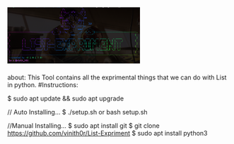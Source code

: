 <img
  src="https://github.com/vinith0r/List-Expriment/blob/main/banner.png"
  alt="Alt text"
  title="Optional title"
  style="display: inline-block; margin: 0 auto; max-width: 300px">
------------------------------------------------------------------------------------
about: This Tool contains all the exprimental things that we can do with List in python.
#Instructions:

$ sudo apt update && sudo apt upgrade

// Auto Installing...
$ ./setup.sh or bash setup.sh

//Manual Installing...
$ sudo apt install git
$ git clone https://github.com/vinith0r/List-Expriment
$ sudo apt install python3
